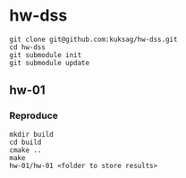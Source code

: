 # hw-dss

```
git clone git@github.com:kuksag/hw-dss.git
cd hw-dss
git submodule init
git submodule update
```

## hw-01

### Reproduce 

```
mkdir build
cd build
cmake ..
make 
hw-01/hw-01 <folder to store results>
```
